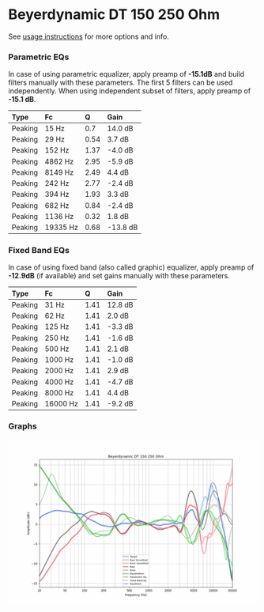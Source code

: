 # Beyerdynamic DT 150 250 Ohm
See [usage instructions](https://github.com/jaakkopasanen/AutoEq#usage) for more options and info.

### Parametric EQs
In case of using parametric equalizer, apply preamp of **-15.1dB** and build filters manually
with these parameters. The first 5 filters can be used independently.
When using independent subset of filters, apply preamp of **-15.1 dB**.

| Type    | Fc       |    Q | Gain     |
|:--------|:---------|:-----|:---------|
| Peaking | 15 Hz    | 0.7  | 14.0 dB  |
| Peaking | 29 Hz    | 0.54 | 3.7 dB   |
| Peaking | 152 Hz   | 1.37 | -4.0 dB  |
| Peaking | 4862 Hz  | 2.95 | -5.9 dB  |
| Peaking | 8149 Hz  | 2.49 | 4.4 dB   |
| Peaking | 242 Hz   | 2.77 | -2.4 dB  |
| Peaking | 394 Hz   | 1.93 | 3.3 dB   |
| Peaking | 682 Hz   | 0.84 | -2.4 dB  |
| Peaking | 1136 Hz  | 0.32 | 1.8 dB   |
| Peaking | 19335 Hz | 0.68 | -13.8 dB |

### Fixed Band EQs
In case of using fixed band (also called graphic) equalizer, apply preamp of **-12.9dB**
(if available) and set gains manually with these parameters.

| Type    | Fc       |    Q | Gain    |
|:--------|:---------|:-----|:--------|
| Peaking | 31 Hz    | 1.41 | 12.8 dB |
| Peaking | 62 Hz    | 1.41 | 2.0 dB  |
| Peaking | 125 Hz   | 1.41 | -3.3 dB |
| Peaking | 250 Hz   | 1.41 | -1.6 dB |
| Peaking | 500 Hz   | 1.41 | 2.1 dB  |
| Peaking | 1000 Hz  | 1.41 | -1.0 dB |
| Peaking | 2000 Hz  | 1.41 | 2.9 dB  |
| Peaking | 4000 Hz  | 1.41 | -4.7 dB |
| Peaking | 8000 Hz  | 1.41 | 4.4 dB  |
| Peaking | 16000 Hz | 1.41 | -9.2 dB |

### Graphs
![](./Beyerdynamic%20DT%20150%20250%20Ohm.png)